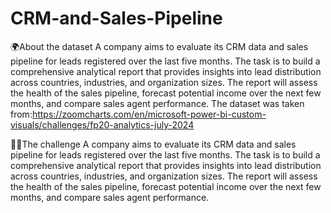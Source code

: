 # CRM-and-Sales-Pipeline

🌍About the dataset
A company aims to evaluate its CRM data and sales pipeline for leads registered over the last five months. The task is to build a comprehensive analytical report that provides insights into lead distribution across countries, industries, and organization sizes. The report will assess the health of the sales pipeline, forecast potential income over the next few months, and compare sales agent performance. The dataset was taken from:https://zoomcharts.com/en/microsoft-power-bi-custom-visuals/challenges/fp20-analytics-july-2024



😵‍💫The challenge
A company aims to evaluate its CRM data and sales pipeline for leads registered over the last five months. The task is to build a comprehensive analytical report that provides insights into lead distribution across countries, industries, and organization sizes. The report will assess the health of the sales pipeline, forecast potential income over the next few months, and compare sales agent performance.

